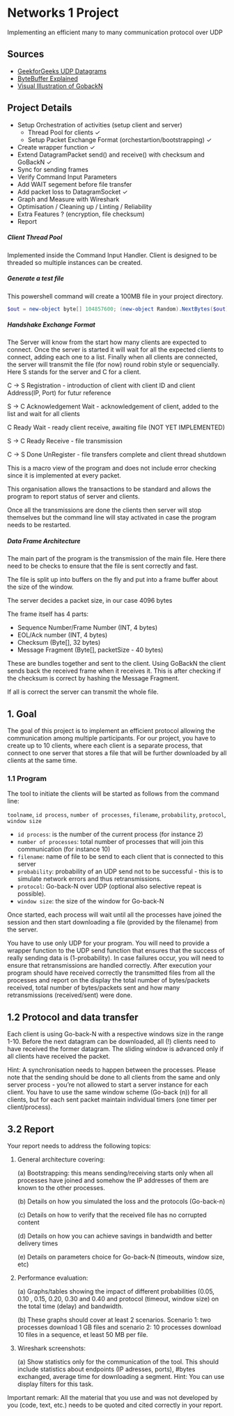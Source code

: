 # Networks 1 Project

Implementing an efficient many to many communication protocol over UDP

## Sources

- [GeekforGeeks UDP Datagrams](https://www.geeksforgeeks.org/working-udp-datagramsockets-java/)
- [ByteBuffer Explained](https://www.mindprod.com/jgloss/bytebuffer.html)
- [Visual Illustration of GobackN](https://www2.tkn.tu-berlin.de/teaching/rn/animations/gbn_sr/)

## Project Details

- Setup Orchestration of activities (setup client and server)
  - Thread Pool for clients ✓
  - Setup Packet Exchange Format (orchestartion/bootstrapping) ✓
- Create wrapper function ✓
- Extend DatagramPacket send() and receive() with checksum and GoBackN ✓
- Sync for sending frames
- Verify Command Input Parameters
- Add WAIT segement before file transfer
- Add packet loss to DatagramSocket ✓
- Graph and Measure with Wireshark
- Optimisation / Cleaning up / Linting / Reliability
- Extra Features ? (encryption, file checksum)
- Report

##### Client Thread Pool

Implemented inside the Command Input Handler. Client is designed to be threaded so multiple instances can be created.

##### Generate a test file

This powershell command will create a 100MB file in your project directory.

```powershell
$out = new-object byte[] 104857600; (new-object Random).NextBytes($out); [IO.File]::WriteAllBytes('test.bin', $out)
```

##### Handshake Exchange Format

The Server will know from the start how many clients are expected to connect. Once the server is started it will wait for all the expected clients to connect, adding each one to a list. Finally when all clients are connected, the server will transmit the file (for now) round robin style or sequencially. Here S stands for the server and C for a client.

C -> S Registration - introduction of client with client ID and client Address(IP, Port) for futur reference

S -> C Acknowledgement Wait - acknowledgement of client, added to the list and wait for all clients

C         Ready Wait - ready client receive, awaiting file (NOT YET IMPLEMENTED)

S -> C Ready Receive - file transmission

C -> S Done UnRegister - file transfers complete and client thread shutdown

This is a macro view of the program and does not include error checking since it is implemented at every packet.

This organisation allows the transactions to be standard and allows the program to report status of server and clients.

Once all the transmissions are done the clients then server will stop themselves but the command line will stay activated in case the program needs to be restarted.

##### Data Frame Architecture

The main part of the program is the transmission of the main file. Here there need to be checks to ensure that the file is sent correctly and fast.

The file is split up into buffers on the fly and put into a frame buffer about the size of the window.

The server decides a packet size, in our case 4096 bytes

The frame itself has 4 parts:
- Sequence Number/Frame Number (INT, 4 bytes)
- EOL/Ack number (INT, 4 bytes)
- Checksum (Byte[], 32 bytes)
- Message Fragment (Byte[], packetSize - 40 bytes)

These are bundles together and sent to the client. Using GoBackN the client sends back the received frame when it receives it. This is after checking if the checksum is correct by hashing the Message Fragment.

If all is correct the server can transmit the whole file.

## 1. Goal

The goal of this project is to implement an efficient protocol allowing the communication among multiple participants. For our project, you have to create up to 10 clients, where each client is a separate process, that connect to one server that stores a file that will be further downloaded by all clients at the same time.

### 1.1 Program

The tool to initiate the clients will be started as follows from the command line:

`toolname`, `id process`, `number of processes`, `filename`, `probability`, `protocol`, `window size`

- `id process`: is the number of the current process (for instance 2)
- `number of processes`: total number of processes that will join this communication (for instance 10)
- `filename`: name of file to be send to each client that is connected to this server
- `probability`: probability of an UDP send not to be successful - this is to simulate network errors and thus retransmissions.
- `protocol`: Go-back-N over UDP (optional also selective repeat is possible).
- `window size`: the size of the window for Go-back-N

Once started, each process will wait until all the processes have joined the session and then start downloading a file (provided by the filename) from the server.

You have to use only UDP for your program. You will need to provide a wrapper function to the UDP send function that ensures that the success of really sending data is (1-probability). In case failures occur, you will need to ensure that retransmissions are handled correctly. After execution your program should have received correctly the transmitted files from all the processes and report on the display the total number of bytes/packets received, total number of bytes/packets sent and how many retransmissions (received/sent) were done.

## 1.2 Protocol and data transfer

Each client is using Go-back-N with a respective windows size in the range 1-10. Before the next datagram can be downloaded, all (!) clients need to have received the former datagram. The sliding window is advanced only if all clients have received the packet.

Hint: A synchronisation needs to happen between the processes. Please note that the sending should be done to all clients from the same and only server process - you’re not allowed to start a server instance for each client. You have to use the same window scheme (Go-back (n)) for all clients, but for each sent packet maintain individual timers (one timer per client/process).

## 3.2 Report

Your report needs to address the following topics:

1. General architecture covering:

   (a) Bootstrapping: this means sending/receiving starts only when all processes have joined and somehow the IP addresses of them are known to the other processes.

   (b) Details on how you simulated the loss and the protocols (Go-back-n)

   (c) Details on how to verify that the received file has no corrupted content

   (d) Details on how you can achieve savings in bandwidth and better delivery times

   (e) Details on parameters choice for Go-back-N (timeouts, window size, etc)
2. Performance evaluation:

   (a) Graphs/tables showing the impact of different probabilities (0.05, 0.10 , 0.15, 0.20, 0.30 and 0.40 and protocol (timeout, window size) on the total time (delay) and bandwidth.

   (b) These graphs should cover at least 2 scenarios. Scenario 1: two processes download 1 GB files and scenario 2: 10 processes download 10 files in a sequence, et least 50 MB per file.
3. Wireshark screenshots:

   (a) Show statistics only for the communication of the tool. This should include statistics about endpoints (IP adresses, ports), #bytes exchanged, average time for downloading a segment. Hint: You can use display filters for this task.

Important remark: All the material that you use and was not developed by you (code, text, etc.) needs to be quoted and cited correctly in your report.
